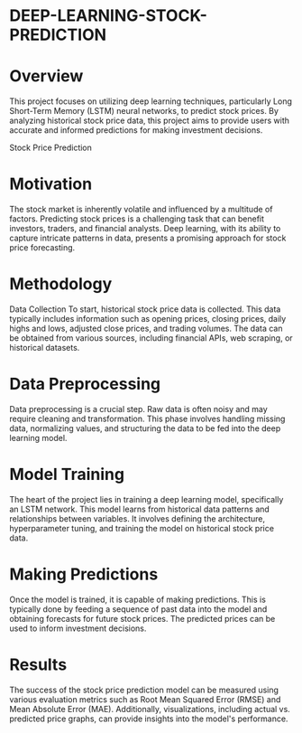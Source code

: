 # DEEP-LEARNING-STOCK-PREDICTION

# Overview
This project focuses on utilizing deep learning techniques, particularly Long Short-Term Memory (LSTM) neural networks, to predict stock prices. By analyzing historical stock price data, this project aims to provide users with accurate and informed predictions for making investment decisions.

Stock Price Prediction

# Motivation
The stock market is inherently volatile and influenced by a multitude of factors. Predicting stock prices is a challenging task that can benefit investors, traders, and financial analysts. Deep learning, with its ability to capture intricate patterns in data, presents a promising approach for stock price forecasting.

# Methodology
Data Collection
To start, historical stock price data is collected. This data typically includes information such as opening prices, closing prices, daily highs and lows, adjusted close prices, and trading volumes. The data can be obtained from various sources, including financial APIs, web scraping, or historical datasets.

# Data Preprocessing
Data preprocessing is a crucial step. Raw data is often noisy and may require cleaning and transformation. This phase involves handling missing data, normalizing values, and structuring the data to be fed into the deep learning model.

# Model Training
The heart of the project lies in training a deep learning model, specifically an LSTM network. This model learns from historical data patterns and relationships between variables. It involves defining the architecture, hyperparameter tuning, and training the model on historical stock price data.

# Making Predictions
Once the model is trained, it is capable of making predictions. This is typically done by feeding a sequence of past data into the model and obtaining forecasts for future stock prices. The predicted prices can be used to inform investment decisions.

# Results
The success of the stock price prediction model can be measured using various evaluation metrics such as Root Mean Squared Error (RMSE) and Mean Absolute Error (MAE). Additionally, visualizations, including actual vs. predicted price graphs, can provide insights into the model's performance.
